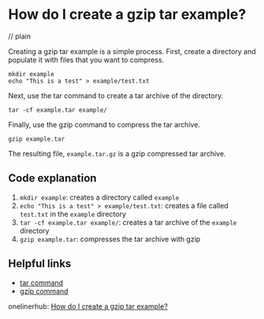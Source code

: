 # How do I create a gzip tar example?
// plain

Creating a gzip tar example is a simple process. First, create a directory and populate it with files that you want to compress.

```
mkdir example
echo "This is a test" > example/test.txt
```

Next, use the tar command to create a tar archive of the directory.

```
tar -cf example.tar example/
```

Finally, use the gzip command to compress the tar archive.

```
gzip example.tar
```

The resulting file, `example.tar.gz` is a gzip compressed tar archive.

## Code explanation


1. `mkdir example`: creates a directory called `example`
2. `echo "This is a test" > example/test.txt`: creates a file called `test.txt` in the `example` directory
3. `tar -cf example.tar example/`: creates a tar archive of the `example` directory
4. `gzip example.tar`: compresses the tar archive with gzip

## Helpful links

- [tar command](https://www.computerhope.com/unix/utar.htm)
- [gzip command](https://www.computerhope.com/unix/ugzip.htm)

onelinerhub: [How do I create a gzip tar example?](https://onelinerhub.com/cli-tar/how-do-i-create-a-gzip-tar-example)